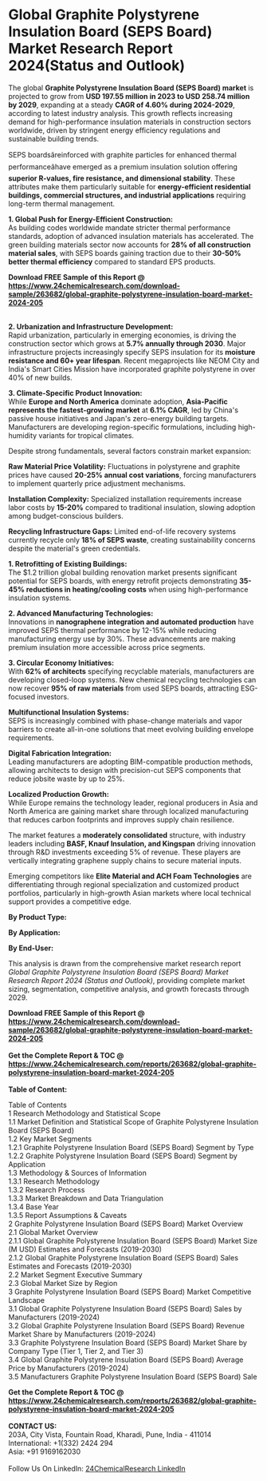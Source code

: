 <h1>Global Graphite Polystyrene Insulation Board (SEPS Board) Market Research Report 2024(Status and Outlook)</h1><p>The global <strong>Graphite Polystyrene Insulation Board (SEPS Board) market</strong> is projected to grow from <strong>USD 197.55 million in 2023 to USD 258.74 million by 2029</strong>, expanding at a steady <strong>CAGR of 4.60% during 2024-2029</strong>, according to latest industry analysis. This growth reflects increasing demand for high-performance insulation materials in construction sectors worldwide, driven by stringent energy efficiency regulations and sustainable building trends.</p><p>SEPS boardsâreinforced with graphite particles for enhanced thermal performanceâhave emerged as a premium insulation solution offering <strong>superior R-values, fire resistance, and dimensional stability</strong>. These attributes make them particularly suitable for <strong>energy-efficient residential buildings, commercial structures, and industrial applications</strong> requiring long-term thermal management.</p><p><strong>1. Global Push for Energy-Efficient Construction:</strong><br>
As building codes worldwide mandate stricter thermal performance standards, adoption of advanced insulation materials has accelerated. The green building materials sector now accounts for <strong>28% of all construction material sales</strong>, with SEPS boards gaining traction due to their <strong>30-50% better thermal efficiency</strong> compared to standard EPS products.</p><div><b>Download FREE Sample of this Report @ 
            <a href="https://www.24chemicalresearch.com/download-sample/263682/global-graphite-polystyrene-insulation-board-market-2024-205">
            https://www.24chemicalresearch.com/download-sample/263682/global-graphite-polystyrene-insulation-board-market-2024-205</a></b></div><br><p><strong>2. Urbanization and Infrastructure Development:</strong><br>
Rapid urbanization, particularly in emerging economies, is driving the construction sector which grows at <strong>5.7% annually through 2030</strong>. Major infrastructure projects increasingly specify SEPS insulation for its <strong>moisture resistance and 60+ year lifespan</strong>. Recent megaprojects like NEOM City and India's Smart Cities Mission have incorporated graphite polystyrene in over 40% of new builds.</p><p><strong>3. Climate-Specific Product Innovation:</strong><br>
While <strong>Europe and North America</strong> dominate adoption, <strong>Asia-Pacific represents the fastest-growing market</strong> at <strong>6.1% CAGR</strong>, led by China's passive house initiatives and Japan's zero-energy building targets. Manufacturers are developing region-specific formulations, including high-humidity variants for tropical climates.</p><p>Despite strong fundamentals, several factors constrain market expansion:</p><p><strong>Raw Material Price Volatility:</strong> Fluctuations in polystyrene and graphite prices have caused <strong>20-25% annual cost variations</strong>, forcing manufacturers to implement quarterly price adjustment mechanisms.</p><p><strong>Installation Complexity:</strong> Specialized installation requirements increase labor costs by <strong>15-20%</strong> compared to traditional insulation, slowing adoption among budget-conscious builders.</p><p><strong>Recycling Infrastructure Gaps:</strong> Limited end-of-life recovery systems currently recycle only <strong>18% of SEPS waste</strong>, creating sustainability concerns despite the material's green credentials.</p><p><strong>1. Retrofitting of Existing Buildings:</strong><br>
The $1.2 trillion global building renovation market presents significant potential for SEPS boards, with energy retrofit projects demonstrating <strong>35-45% reductions in heating/cooling costs</strong> when using high-performance insulation systems.</p><p><strong>2. Advanced Manufacturing Technologies:</strong><br>
Innovations in <strong>nanographene integration and automated production</strong> have improved SEPS thermal performance by 12-15% while reducing manufacturing energy use by 30%. These advancements are making premium insulation more accessible across price segments.</p><p><strong>3. Circular Economy Initiatives:</strong><br>
With <strong>62% of architects</strong> specifying recyclable materials, manufacturers are developing closed-loop systems. New chemical recycling technologies can now recover <strong>95% of raw materials</strong> from used SEPS boards, attracting ESG-focused investors.</p><p><strong>Multifunctional Insulation Systems:</strong><br>
    SEPS is increasingly combined with phase-change materials and vapor barriers to create all-in-one solutions that meet evolving building envelope requirements.</p><p><strong>Digital Fabrication Integration:</strong><br>
    Leading manufacturers are adopting BIM-compatible production methods, allowing architects to design with precision-cut SEPS components that reduce jobsite waste by up to 25%.</p><p><strong>Localized Production Growth:</strong><br>
    While Europe remains the technology leader, regional producers in Asia and North America are gaining market share through localized manufacturing that reduces carbon footprints and improves supply chain resilience.</p><p>The market features a <strong>moderately consolidated</strong> structure, with industry leaders including <strong>BASF, Knauf Insulation, and Kingspan</strong> driving innovation through R&amp;D investments exceeding 5% of revenue. These players are vertically integrating graphene supply chains to secure material inputs.</p><p>Emerging competitors like <strong>Elite Material and ACH Foam Technologies</strong> are differentiating through regional specialization and customized product portfolios, particularly in high-growth Asian markets where local technical support provides a competitive edge.</p><p><strong>By Product Type:</strong></p><p><strong>By Application:</strong></p><p><strong>By End-User:</strong></p><p>This analysis is drawn from the comprehensive market research report <em>Global Graphite Polystyrene Insulation Board (SEPS Board) Market Research Report 2024 (Status and Outlook)</em>, providing complete market sizing, segmentation, competitive analysis, and growth forecasts through 2029.</p><div><b>Download FREE Sample of this Report @ 
            <a href="https://www.24chemicalresearch.com/download-sample/263682/global-graphite-polystyrene-insulation-board-market-2024-205">
            https://www.24chemicalresearch.com/download-sample/263682/global-graphite-polystyrene-insulation-board-market-2024-205</a></b></div><br><div><b>Get the Complete Report & TOC @ 
            <a href="https://www.24chemicalresearch.com/reports/263682/global-graphite-polystyrene-insulation-board-market-2024-205">
            https://www.24chemicalresearch.com/reports/263682/global-graphite-polystyrene-insulation-board-market-2024-205</a></b></div><br>
            <b>Table of Content:</b><p>Table of Contents<br />
1 Research Methodology and Statistical Scope<br />
1.1 Market Definition and Statistical Scope of Graphite Polystyrene Insulation Board (SEPS Board)<br />
1.2 Key Market Segments<br />
1.2.1 Graphite Polystyrene Insulation Board (SEPS Board) Segment by Type<br />
1.2.2 Graphite Polystyrene Insulation Board (SEPS Board) Segment by Application<br />
1.3 Methodology & Sources of Information<br />
1.3.1 Research Methodology<br />
1.3.2 Research Process<br />
1.3.3 Market Breakdown and Data Triangulation<br />
1.3.4 Base Year<br />
1.3.5 Report Assumptions & Caveats<br />
2 Graphite Polystyrene Insulation Board (SEPS Board) Market Overview<br />
2.1 Global Market Overview<br />
2.1.1 Global Graphite Polystyrene Insulation Board (SEPS Board) Market Size (M USD) Estimates and Forecasts (2019-2030)<br />
2.1.2 Global Graphite Polystyrene Insulation Board (SEPS Board) Sales Estimates and Forecasts (2019-2030)<br />
2.2 Market Segment Executive Summary<br />
2.3 Global Market Size by Region<br />
3 Graphite Polystyrene Insulation Board (SEPS Board) Market Competitive Landscape<br />
3.1 Global Graphite Polystyrene Insulation Board (SEPS Board) Sales by Manufacturers (2019-2024)<br />
3.2 Global Graphite Polystyrene Insulation Board (SEPS Board) Revenue Market Share by Manufacturers (2019-2024)<br />
3.3 Graphite Polystyrene Insulation Board (SEPS Board) Market Share by Company Type (Tier 1, Tier 2, and Tier 3)<br />
3.4 Global Graphite Polystyrene Insulation Board (SEPS Board) Average Price by Manufacturers (2019-2024)<br />
3.5 Manufacturers Graphite Polystyrene Insulation Board (SEPS Board) Sale</p><div><b>Get the Complete Report & TOC @ 
            <a href="https://www.24chemicalresearch.com/reports/263682/global-graphite-polystyrene-insulation-board-market-2024-205">
            https://www.24chemicalresearch.com/reports/263682/global-graphite-polystyrene-insulation-board-market-2024-205</a></b></div><br><b>CONTACT US:</b><br>
            203A, City Vista, Fountain Road, Kharadi, Pune, India - 411014<br>
            International: +1(332) 2424 294<br>
            Asia: +91 9169162030 <br><br>
            Follow Us On LinkedIn: <a href="https://www.linkedin.com/company/24chemicalresearch/">24ChemicalResearch LinkedIn</a>